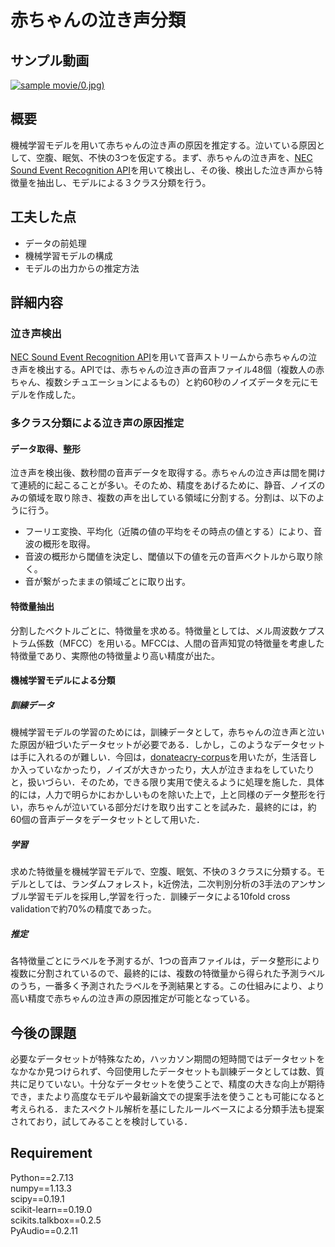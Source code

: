 # 赤ちゃんの泣き声分類

## サンプル動画
[![sample movie](http://img.youtube.com/vi/LtZOMnYoSAw)/0.jpg)](https://youtu.be/LtZOMnYoSAw)

## 概要
機械学習モデルを用いて赤ちゃんの泣き声の原因を推定する。泣いている原因として、空腹、眠気、不快の3つを仮定する。まず、赤ちゃんの泣き声を、[NEC Sound Event Recognition API](https://www6.arche.blue/portal/)を用いて検出し、その後、検出した泣き声から特徴量を抽出し、モデルによる３クラス分類を行う。

## 工夫した点
- データの前処理
- 機械学習モデルの構成
- モデルの出力からの推定方法

## 詳細内容
### 泣き声検出
[NEC Sound Event Recognition API](https://www6.arche.blue/portal/)を用いて音声ストリームから赤ちゃんの泣き声を検出する。APIでは、赤ちゃんの泣き声の音声ファイル48個（複数人の赤ちゃん、複数シチュエーションによるもの）と約60秒のノイズデータを元にモデルを作成した。

### 多クラス分類による泣き声の原因推定
#### データ取得、整形
泣き声を検出後、数秒間の音声データを取得する。赤ちゃんの泣き声は間を開けて連続的に起こることが多い。そのため、精度をあげるために、静音、ノイズのみの領域を取り除き、複数の声を出している領域に分割する。分割は、以下のように行う。
- フーリエ変換、平均化（近隣の値の平均をその時点の値とする）により、音波の概形を取得。
- 音波の概形から閾値を決定し、閾値以下の値を元の音声ベクトルから取り除く。
- 音が繋がったままの領域ごとに取り出す。

#### 特徴量抽出
分割したベクトルごとに、特徴量を求める。特徴量としては、メル周波数ケプストラム係数（MFCC）を用いる。MFCCは、人間の音声知覚の特徴量を考慮した特徴量であり、実際他の特徴量より高い精度が出た。

#### 機械学習モデルによる分類
##### 訓練データ
機械学習モデルの学習のためには，訓練データとして，赤ちゃんの泣き声と泣いた原因が紐づいたデータセットが必要である．しかし，このようなデータセットは手に入れるのが難しい．今回は，[donateacry-corpus](https://github.com/gveres/donateacry-corpus)を用いたが，生活音しか入っていなかったり，ノイズが大きかったり，大人が泣きまねをしていたりと，扱いづらい．そのため，できる限り実用で使えるように処理を施した．具体的には，人力で明らかにおかしいものを除いた上で，上と同様のデータ整形を行い，赤ちゃんが泣いている部分だけを取り出すことを試みた．最終的には，約60個の音声データをデータセットとして用いた．
##### 学習
求めた特徴量を機械学習モデルで、空腹、眠気、不快の３クラスに分類する。モデルとしては、ランダムフォレスト，k近傍法，二次判別分析の3手法のアンサンブル学習モデルを採用し,学習を行った．訓練データによる10fold cross validationで約70%の精度であった。
##### 推定
各特徴量ごとにラベルを予測するが、1つの音声ファイルは，データ整形により複数に分割されているので、最終的には、複数の特徴量から得られた予測ラベルのうち，一番多く予測されたラベルを予測結果とする。この仕組みにより、より高い精度で赤ちゃんの泣き声の原因推定が可能となっている。

## 今後の課題
必要なデータセットが特殊なため，ハッカソン期間の短時間ではデータセットをなかなか見つけられず、今回使用したデータセットも訓練データとしては数、質共に足りていない。十分なデータセットを使うことで、精度の大きな向上が期待でき，またより高度なモデルや最新論文での提案手法を使うことも可能になると考えられる．またスペクトル解析を基にしたルールベースによる分類手法も提案されており，試してみることを検討している．

## Requirement
Python==2.7.13 <br>
numpy==1.13.3 <br>
scipy==0.19.1 <br>
scikit-learn==0.19.0 <br>
scikits.talkbox==0.2.5 <br>
PyAudio==0.2.11
